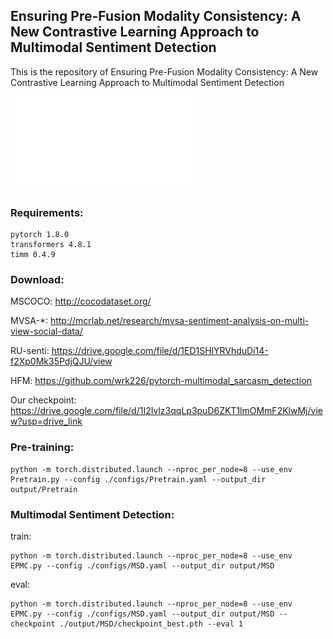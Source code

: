 ## Ensuring Pre-Fusion Modality Consistency: A New Contrastive Learning Approach to Multimodal Sentiment Detection

This is the repository of Ensuring Pre-Fusion Modality Consistency: A New Contrastive Learning Approach to Multimodal Sentiment Detection

![image](EPMC.pdf)

### Requirements:
```shell
pytorch 1.8.0
transformers 4.8.1
timm 0.4.9
```

### Download:
MSCOCO: http://cocodataset.org/

MVSA-*: http://mcrlab.net/research/mvsa-sentiment-analysis-on-multi-view-social-data/

RU-senti: https://drive.google.com/file/d/1ED1SHlYRVhduDi14-f2Xp0Mk35PdjQJU/view

HFM: https://github.com/wrk226/pytorch-multimodal_sarcasm_detection

Our checkpoint: https://drive.google.com/file/d/1I2Ivlz3qqLp3puD6ZKT1lmOMmF2KlwMj/view?usp=drive_link

### Pre-training:
```shell
python -m torch.distributed.launch --nproc_per_node=8 --use_env Pretrain.py --config ./configs/Pretrain.yaml --output_dir output/Pretrain
```

### Multimodal Sentiment Detection:
train:
```shell
python -m torch.distributed.launch --nproc_per_node=8 --use_env EPMC.py --config ./configs/MSD.yaml --output_dir output/MSD 
```
eval:
```shell
python -m torch.distributed.launch --nproc_per_node=8 --use_env EPMC.py --config ./configs/MSD.yaml --output_dir output/MSD --checkpoint ./output/MSD/checkpoint_best.pth --eval 1
```  
